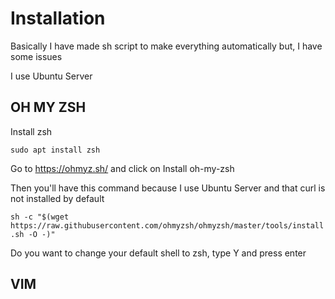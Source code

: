 # Installation

Basically I have made sh script to make everything automatically but, I have some issues

I use Ubuntu Server

## OH MY ZSH

Install zsh

`sudo apt install zsh`

Go to https://ohmyz.sh/ and click on Install oh-my-zsh

Then you'll have this command because I use Ubuntu Server and that curl is not installed by default

`sh -c "$(wget https://raw.githubusercontent.com/ohmyzsh/ohmyzsh/master/tools/install.sh -O -)"`

Do you want to change your default shell to zsh, type Y and press enter

## VIM

